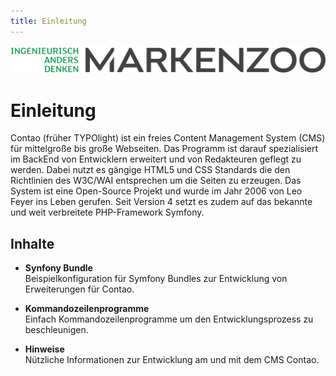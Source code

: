 ```yaml
---
title: Einleitung
---
```


![](./assets/logo.svg)

# Einleitung

Contao (früher TYPOlight) ist ein freies Content Management System (CMS) für mittelgroße bis große Webseiten. Das Programm ist darauf spezialisiert im BackEnd von Entwicklern erweitert und von Redakteuren geflegt zu werden. Dabei nutzt es gängige HTML5 und CSS Standards die den Richtlinien des W3C/WAI entsprechen um die Seiten zu erzeugen. Das System ist eine Open-Source Projekt und wurde im Jahr 2006 von Leo Feyer ins Leben gerufen. Seit Version 4 setzt es zudem auf das bekannte und weit verbreitete PHP-Framework Symfony.

## Inhalte

-   <strong>Synfony Bundle</strong> <br>
    Beispielkonfiguration für Symfony Bundles zur Entwicklung von Erweiterungen für Contao.

-   <strong>Kommandozeilenprogramme</strong> <br>
    Einfach Kommandozeilenprogramme um den Entwicklungsprozess zu beschleunigen.

-   <strong>Hinweise</strong> <br>Nützliche Informationen zur Entwicklung am und mit dem CMS Contao.
